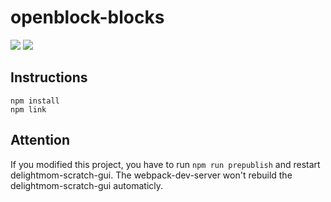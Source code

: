 # openblock-blocks
![](https://img.shields.io/travis/com/openblockcc/openblock-blocks) ![](https://img.shields.io/github/license/openblockcc/openblock-blocks)

## Instructions

```
npm install
npm link
```

## Attention

If you modified this project, you have to run `npm run prepublish`  and restart delightmom-scratch-gui. The webpack-dev-server won't rebuild the delightmom-scratch-gui automaticly.




